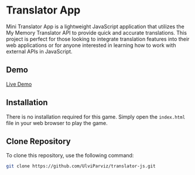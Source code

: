 # Translator App

Mini Translator App is a lightweight JavaScript application that utilizes the My Memory Translator API to provide quick and accurate translations. This project is perfect for those looking to integrate translation features into their web applications or for anyone interested in learning how to work with external APIs in JavaScript.

## Demo

[Live Demo](https://translator-js-one.vercel.app/)

## Installation

There is no installation required for this game. Simply open the `index.html` file in your web browser to play the game.

## Clone Repository

To clone this repository, use the following command:

```bash
git clone https://github.com/UlviParviz/translator-js.git
